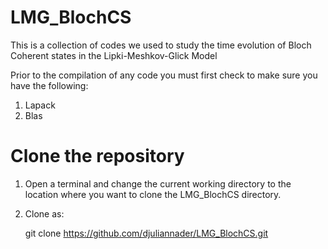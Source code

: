 # LMG_BlochCS
This is a collection of codes we used to study the time evolution of Bloch Coherent states in the Lipki-Meshkov-Glick Model

Prior to the compilation of any code you must first check to make sure you have the following:

1. Lapack 
2. Blas

# Clone the repository

1. Open a terminal and change the current working directory to the location where you want to clone the LMG_BlochCS directory.

2. Clone as:

    git clone https://github.com/djuliannader/LMG_BlochCS.git



